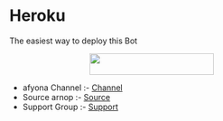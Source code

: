 # Heroku

The easiest way to deploy this Bot

<p align="center"><a href="https://heroku.com/deploy?template=https://github.com/surceBemBo/AhmedQa"> <img src="https://img.shields.io/badge/Deploy%20To%20Heroku-red?style=for-the-badge&logo=heroku" width="220" height="38.45"/></a></p>

- afyona Channel :- [Channel](http://t.me/)
- Source arnop :- [Source](https://t.me/)
- Support Group :- [Support](http://t.me/)
